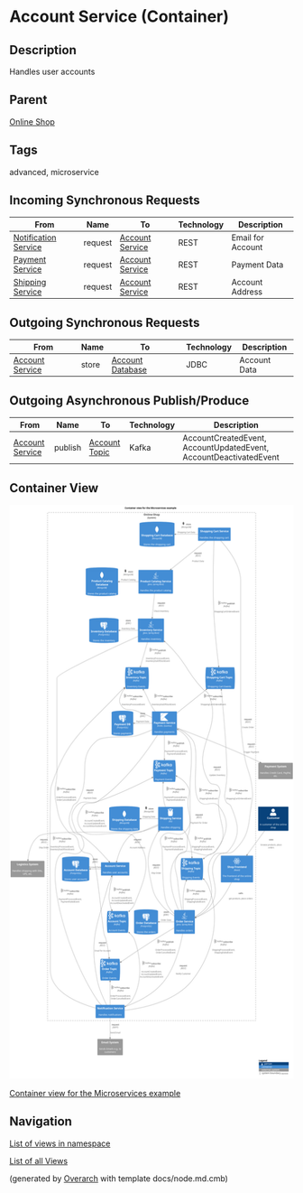 
# Account Service (Container)
## Description
Handles user accounts

## Parent
[Online Shop](../../../../software-development/architecture/example/microservices/online-shop.md)

## Tags
advanced, microservice
## Incoming Synchronous Requests 
| From | Name | To | Technology | Description |
|---|---|---|---|---|
| [Notification Service](../../../../software-development/architecture/example/microservices/notification-service.md) | request | [Account Service](../../../../software-development/architecture/example/microservices/account-service.md) | REST | Email for Account |
| [Payment Service](../../../../software-development/architecture/example/microservices/payment-service.md) | request | [Account Service](../../../../software-development/architecture/example/microservices/account-service.md) | REST | Payment Data |
| [Shipping Service](../../../../software-development/architecture/example/microservices/shipping-service.md) | request | [Account Service](../../../../software-development/architecture/example/microservices/account-service.md) | REST | Account Address |
## Outgoing Synchronous Requests 
| From | Name | To | Technology | Description |
|---|---|---|---|---|
| [Account Service](../../../../software-development/architecture/example/microservices/account-service.md) | store | [Account Database](../../../../software-development/architecture/example/microservices/account-db.md) | JDBC | Account Data |
## Outgoing Asynchronous Publish/Produce
| From | Name | To | Technology | Description |
|---|---|---|---|---|
| [Account Service](../../../../software-development/architecture/example/microservices/account-service.md) | publish | [Account Topic](../../../../software-development/architecture/example/microservices/account-topic.md) | Kafka | AccountCreatedEvent, AccountUpdatedEvent, AccountDeactivatedEvent |

## Container View
![Container view for the Microservices example](../../../../software-development/architecture/example/microservices/container-view.png)

[Container view for the Microservices example](../../../../software-development/architecture/example/microservices/container-view.md)


## Navigation
[List of views in namespace](./views-in-namespace.md)

[List of all Views](../../../../views.md)


(generated by [Overarch](https://github.com/soulspace-org/overarch) with template docs/node.md.cmb)
